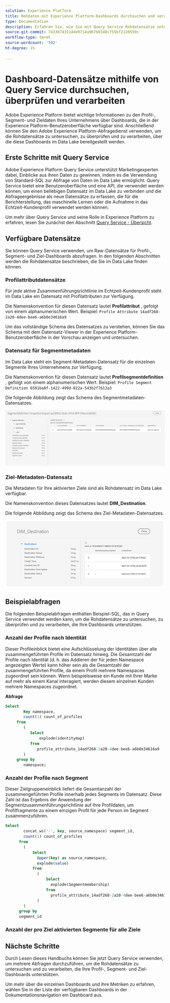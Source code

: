 ```yaml
---
solution: Experience Platform
title: Rohdaten mit Experience Platform-Dashboards durchsuchen und verarbeiten
type: Documentation
description: Erfahren Sie, wie Sie mit Query Service Rohdatensätze untersuchen und verarbeiten können, die Profil-, Segment- und Ziel-Dashboards in Experience Platform unterstützen.
source-git-commit: 743367431144e9714a967b0340c755bf2120559c
workflow-type: tm+mt
source-wordcount: '592'
ht-degree: 1%

---
```



# Dashboard-Datensätze mithilfe von Query Service durchsuchen, überprüfen und verarbeiten

Adobe Experience Platform bietet wichtige Informationen zu den Profil-, Segment- und Zieldaten Ihres Unternehmens über Dashboards, die in der Experience Platform-Benutzeroberfläche verfügbar sind. Anschließend können Sie den Adobe Experience Platform-Abfragedienst verwenden, um die Rohdatensätze zu untersuchen, zu überprüfen und zu verarbeiten, über die diese Dashboards im Data Lake bereitgestellt werden.

## Erste Schritte mit Query Service

Adobe Experience Platform Query Service unterstützt Marketingexperten dabei, Einblicke aus ihren Daten zu gewinnen, indem es die Verwendung von Standard-SQL zur Abfrage von Daten im Data Lake ermöglicht. Query Service bietet eine Benutzeroberfläche und eine API, die verwendet werden können, um einen beliebigen Datensatz im Data Lake zu verbinden und die Abfrageergebnisse als neue Datensätze zu erfassen, die für die Berichterstellung, das maschinelle Lernen oder die Aufnahme in das Echtzeit-Kundenprofil verwendet werden können.

Um mehr über Query Service und seine Rolle in Experience Platform zu erfahren, lesen Sie zunächst den Abschnitt [Query Service - Übersicht](../query-service/home.md).

## Verfügbare Datensätze

Sie können Query Service verwenden, um Raw-Datensätze für Profil-, Segment- und Ziel-Dashboards abzufragen. In den folgenden Abschnitten werden die Rohdatensätze beschrieben, die Sie im Data Lake finden können.

### Profilattributdatensätze

Für jede aktive Zusammenführungsrichtlinie im Echtzeit-Kundenprofil steht im Data Lake ein Datensatz mit Profilattributen zur Verfügung.

Die Namenskonvention für diesen Datensatz lautet **Profilattribut** , gefolgt von einem alphanumerischen Wert. Beispiel: `Profile Attribute 14adf268-2a20-4dee-bee6-a6b0e34616a9`

Um das vollständige Schema des Datensatzes zu verstehen, können Sie das Schema mit dem Datensatz-Viewer in der Experience Platform-Benutzeroberfläche in der Vorschau anzeigen und untersuchen.

### Datensatz für Segmentmetadaten

Im Data Lake steht ein Segment-Metadaten-Datensatz für die einzelnen Segmente Ihres Unternehmens zur Verfügung.

Die Namenskonvention für diesen Datensatz lautet **Profilsegmentdefinition** , gefolgt von einem alphanumerischen Wert. Beispiel: `Profile Segment Definition 6591ba8f-1422-499d-822a-543b2f7613a3`

Die folgende Abbildung zeigt das Schema des Segmentmetadaten-Datensatzes.

![](images/query/segment-metadata.png)

### Ziel-Metadaten-Datensatz

Die Metadaten für Ihre aktivierten Ziele sind als Rohdatensatz im Data Lake verfügbar.

Die Namenskonvention dieses Datensatzes lautet **DIM_Destination**.

Die folgende Abbildung zeigt das Schema des Ziel-Metadaten-Datensatzes.

![](images/query/destinations-metadata.png)

## Beispielabfragen

Die folgenden Beispielabfragen enthalten Beispiel-SQL, das in Query Service verwendet werden kann, um die Rohdatensätze zu untersuchen, zu überprüfen und zu verarbeiten, die Ihre Dashboards unterstützen.

### Anzahl der Profile nach Identität

Dieser Profileinblick bietet eine Aufschlüsselung der Identitäten über alle zusammengeführten Profile im Datensatz hinweg. Die Gesamtzahl der Profile nach Identität (d. h. das Addieren der für jeden Namespace angezeigten Werte) kann höher sein als die Gesamtzahl der zusammengeführten Profile, da einem Profil mehrere Namespaces zugeordnet sein können. Wenn beispielsweise ein Kunde mit Ihrer Marke auf mehr als einem Kanal interagiert, werden diesem einzelnen Kunden mehrere Namespaces zugeordnet.

**Abfrage**

```sql
Select
        Key namespace,
        count(1) count_of_profiles
     from
        (
           Select
               explode(identitymap)
           from
              profile_attribute_14adf268-2a20-4dee-bee6-a6b0e34616a9
        )
     group by
        namespace;
```

### Anzahl der Profile nach Segment

Dieser Zielgruppeneinblick liefert die Gesamtanzahl der zusammengeführten Profile innerhalb jedes Segments im Datensatz. Diese Zahl ist das Ergebnis der Anwendung der Segmentzusammenführungsrichtlinie auf Ihre Profildaten, um Profilfragmente zu einem einzigen Profil für jede Person im Segment zusammenzuführen.

```sql
Select          
        concat_ws('-', key, source_namespace) segment_id,
        count(1) count_of_profiles
      from
        (
            Select
              Upper(key) as source_namespace,
              explode(value)
            from
              (
                  Select
                    explode(Segmentmembership)
                  from
                    profile_attribute_14adf268-2a20-4dee-bee6-a6b0e34616a9
              )
        )
      group by
      segment_id
```

### Anzahl der pro Ziel aktivierten Segmente für alle Ziele

## Nächste Schritte

Durch Lesen dieses Handbuchs können Sie jetzt Query Service verwenden, um mehrere Abfragen durchzuführen, um die Rohdatensätze zu untersuchen und zu verarbeiten, die Ihre Profil-, Segment- und Ziel-Dashboards unterstützen.

Um mehr über die einzelnen Dashboards und ihre Metriken zu erfahren, wählen Sie in der Liste der verfügbaren Dashboards in der Dokumentationsnavigation ein Dashboard aus.

